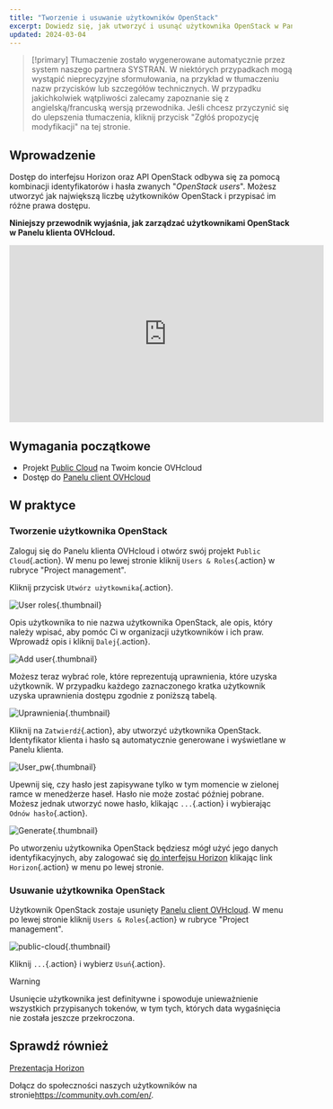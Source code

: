 ```yaml
---
title: "Tworzenie i usuwanie użytkowników OpenStack"
excerpt: Dowiedz się, jak utworzyć i usunąć użytkownika OpenStack w Panelu klienta OVHcloud
updated: 2024-03-04
---
```


> [!primary]
> Tłumaczenie zostało wygenerowane automatycznie przez system naszego partnera SYSTRAN. W niektórych przypadkach mogą wystąpić nieprecyzyjne sformułowania, na przykład w tłumaczeniu nazw przycisków lub szczegółów technicznych. W przypadku jakichkolwiek wątpliwości zalecamy zapoznanie się z angielską/francuską wersją przewodnika. Jeśli chcesz przyczynić się do ulepszenia tłumaczenia, kliknij przycisk "Zgłóś propozycję modyfikacji" na tej stronie.
> 

## Wprowadzenie

Dostęp do interfejsu Horizon oraz API OpenStack odbywa się za pomocą kombinacji identyfikatorów i hasła zwanych "*OpenStack users*". Możesz utworzyć jak największą liczbę użytkowników OpenStack i przypisać im różne prawa dostępu.

**Niniejszy przewodnik wyjaśnia, jak zarządzać użytkownikami OpenStack w Panelu klienta OVHcloud.**

<iframe width="560" height="315" src="https://www.youtube.com/embed/NC69nrb6QlA" title="YouTube video player" frameborder="0" allow="accelerometer; autoplay; clipboard-write; encrypted-media; gyroscope; picture-in-picture" allowfullscreen></iframe>

## Wymagania początkowe

- Projekt [Public Cloud](https://www.ovhcloud.com/pl/public-cloud/) na Twoim koncie OVHcloud
- Dostęp do [Panelu client OVHcloud](https://www.ovh.com/auth/?action=gotomanager&from=https://www.ovh.pl/&ovhSubsidiary=pl)

## W praktyce

### Tworzenie użytkownika OpenStack

Zaloguj się do Panelu klienta OVHcloud i otwórz swój projekt `Public Cloud`{.action}. W menu po lewej stronie kliknij `Users & Roles`{.action} w rubryce "Project management". 

Kliknij przycisk `Utwórz użytkownika`{.action}.

![User roles](users_roles.png){.thumbnail}

Opis użytkownika to nie nazwa użytkownika OpenStack, ale opis, który należy wpisać, aby pomóc Ci w organizacji użytkowników i ich praw. Wprowadź opis i kliknij `Dalej`{.action}.

![Add user](adduser.png){.thumbnail}

Możesz teraz wybrać role, które reprezentują uprawnienia, które uzyska użytkownik. W przypadku każdego zaznaczonego kratka użytkownik uzyska uprawnienia dostępu zgodnie z poniższą tabelą.

![Uprawnienia](permissions.png){.thumbnail}

Kliknij na `Zatwierdź`{.action}, aby utworzyć użytkownika OpenStack. Identyfikator klienta i hasło są automatycznie generowane i wyświetlane w Panelu klienta.

![User_pw](user_pw.png){.thumbnail}

Upewnij się, czy hasło jest zapisywane tylko w tym momencie w zielonej ramce w menedżerze haseł. Hasło nie może zostać później pobrane. Możesz jednak utworzyć nowe hasło, klikając `...`{.action} i wybierając `Odnów hasło`{.action}.

![Generate](generatepw.png){.thumbnail}

Po utworzeniu użytkownika OpenStack będziesz mógł użyć jego danych identyfikacyjnych, aby zalogować się [do interfejsu Horizon](introducing_horizon1.) klikając link `Horizon`{.action} w menu po lewej stronie.

### Usuwanie użytkownika OpenStack

Użytkownik OpenStack zostaje usunięty [Panelu client OVHcloud](https://www.ovh.com/auth/?action=gotomanager&from=https://www.ovh.pl/&ovhSubsidiary=pl). W menu po lewej stronie kliknij `Users & Roles`{.action} w rubryce "Project management". 

![public-cloud](delete.png){.thumbnail}

Kliknij `...`{.action} i wybierz `Usuń`{.action}.

> [!warning]
>
> Usunięcie użytkownika jest definitywne i spowoduje unieważnienie wszystkich przypisanych tokenów, w tym tych, których data wygaśnięcia nie została jeszcze przekroczona.
> 

## Sprawdź również

[Prezentacja Horizon](introducing_horizon1.)

Dołącz do społeczności naszych użytkowników na stronie<https://community.ovh.com/en/>.
